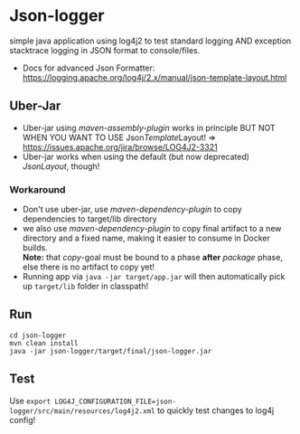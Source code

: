 # Json-logger
simple java application using log4j2 to test standard logging AND exception stacktrace logging in JSON format to console/files.
- Docs for advanced Json Formatter: https://logging.apache.org/log4j/2.x/manual/json-template-layout.html

## Uber-Jar
- Uber-jar using *maven-assembly-plugin* works in principle BUT NOT WHEN YOU WANT TO USE Json*Template*Layout!  => https://issues.apache.org/jira/browse/LOG4J2-3321
- Uber-jar works when using the default (but now deprecated) *JsonLayout*, though!

### Workaround
- Don't use uber-jar, use *maven-dependency-plugin* to copy dependencies to target/lib directory
- we also use *maven-dependency-plugin* to copy final artifact to a new directory and a fixed name, making it easier to consume in Docker builds.  
  **Note:**  that *copy*-goal must be bound to a phase **after** *package* phase, else there is no artifact to copy yet!
- Running app via `java -jar target/app.jar` will then automatically pick up `target/lib` folder in classpath!

## Run
```
cd json-logger
mvn clean install
java -jar json-logger/target/final/json-logger.jar 
```

## Test
Use `export LOG4J_CONFIGURATION_FILE=json-logger/src/main/resources/log4j2.xml` to quickly test changes to log4j config!